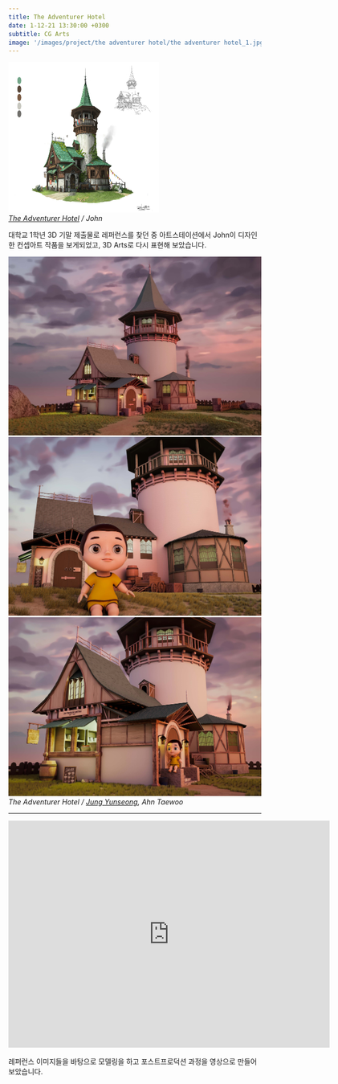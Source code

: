 ```yaml
---
title: The Adventurer Hotel
date: 1-12-21 13:30:00 +0300
subtitle: CG Arts
image: '/images/project/the adventurer hotel/the adventurer hotel_1.jpg'
---
```


<div class="gallery-box">
  <div class="gallery">
    <img src="/images/project/the adventurer hotel/the adventurer hotel_ref.jpg"  width="300" height="300" alt="Project">
  </div>
  <em><a href="https://www.artstation.com/artwork/L3NGdA" target="_blank">The Adventurer Hotel</a> / John</em>
</div>

대학교 1학년 3D 기말 제출물로 레퍼런스를 찾던 중 아트스테이션에서 John이 디자인한 컨셉아트 작품을 보게되었고, 3D Arts로 다시 표현해 보았습니다.

<div class="gallery-box">
  <div class="gallery">
    <img src="/images/project/the adventurer hotel/the adventurer hotel_1.jpg" alt="Project">
    <img src="/images/project/the adventurer hotel/the adventurer hotel_2.jpg" alt="Project">
    <img src="/images/project/the adventurer hotel/the adventurer hotel_3.jpg" alt="Project">
  </div>
  <em>The Adventurer Hotel / <a href="/about" target="_blank">Jung Yunseong</a>, Ahn Taewoo</em>
</div>

***

<p><iframe title="vimeo-player" src="https://player.vimeo.com/video/659841792?h=efbdca4405" width="640" height="452" frameborder="0" allowfullscreen></iframe></p>


레퍼런스 이미지들을 바탕으로 모델링을 하고 포스트프로덕션 과정을 영상으로 만들어 보았습니다.